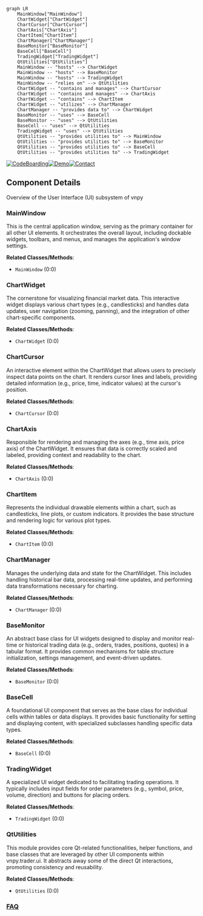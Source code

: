 ```mermaid
graph LR
    MainWindow["MainWindow"]
    ChartWidget["ChartWidget"]
    ChartCursor["ChartCursor"]
    ChartAxis["ChartAxis"]
    ChartItem["ChartItem"]
    ChartManager["ChartManager"]
    BaseMonitor["BaseMonitor"]
    BaseCell["BaseCell"]
    TradingWidget["TradingWidget"]
    QtUtilities["QtUtilities"]
    MainWindow -- "hosts" --> ChartWidget
    MainWindow -- "hosts" --> BaseMonitor
    MainWindow -- "hosts" --> TradingWidget
    MainWindow -- "relies on" --> QtUtilities
    ChartWidget -- "contains and manages" --> ChartCursor
    ChartWidget -- "contains and manages" --> ChartAxis
    ChartWidget -- "contains" --> ChartItem
    ChartWidget -- "utilizes" --> ChartManager
    ChartManager -- "provides data to" --> ChartWidget
    BaseMonitor -- "uses" --> BaseCell
    BaseMonitor -- "uses" --> QtUtilities
    BaseCell -- "uses" --> QtUtilities
    TradingWidget -- "uses" --> QtUtilities
    QtUtilities -- "provides utilities to" --> MainWindow
    QtUtilities -- "provides utilities to" --> BaseMonitor
    QtUtilities -- "provides utilities to" --> BaseCell
    QtUtilities -- "provides utilities to" --> TradingWidget
```
[![CodeBoarding](https://img.shields.io/badge/Generated%20by-CodeBoarding-9cf?style=flat-square)](https://github.com/CodeBoarding/GeneratedOnBoardings)[![Demo](https://img.shields.io/badge/Try%20our-Demo-blue?style=flat-square)](https://www.codeboarding.org/demo)[![Contact](https://img.shields.io/badge/Contact%20us%20-%20contact@codeboarding.org-lightgrey?style=flat-square)](mailto:contact@codeboarding.org)

## Component Details

Overview of the User Interface (UI) subsystem of vnpy

### MainWindow
This is the central application window, serving as the primary container for all other UI elements. It orchestrates the overall layout, including dockable widgets, toolbars, and menus, and manages the application's window settings.


**Related Classes/Methods**:

- `MainWindow` (0:0)


### ChartWidget
The cornerstone for visualizing financial market data. This interactive widget displays various chart types (e.g., candlesticks) and handles data updates, user navigation (zooming, panning), and the integration of other chart-specific components.


**Related Classes/Methods**:

- `ChartWidget` (0:0)


### ChartCursor
An interactive element within the ChartWidget that allows users to precisely inspect data points on the chart. It renders cursor lines and labels, providing detailed information (e.g., price, time, indicator values) at the cursor's position.


**Related Classes/Methods**:

- `ChartCursor` (0:0)


### ChartAxis
Responsible for rendering and managing the axes (e.g., time axis, price axis) of the ChartWidget. It ensures that data is correctly scaled and labeled, providing context and readability to the chart.


**Related Classes/Methods**:

- `ChartAxis` (0:0)


### ChartItem
Represents the individual drawable elements within a chart, such as candlesticks, line plots, or custom indicators. It provides the base structure and rendering logic for various plot types.


**Related Classes/Methods**:

- `ChartItem` (0:0)


### ChartManager
Manages the underlying data and state for the ChartWidget. This includes handling historical bar data, processing real-time updates, and performing data transformations necessary for charting.


**Related Classes/Methods**:

- `ChartManager` (0:0)


### BaseMonitor
An abstract base class for UI widgets designed to display and monitor real-time or historical trading data (e.g., orders, trades, positions, quotes) in a tabular format. It provides common mechanisms for table structure initialization, settings management, and event-driven updates.


**Related Classes/Methods**:

- `BaseMonitor` (0:0)


### BaseCell
A foundational UI component that serves as the base class for individual cells within tables or data displays. It provides basic functionality for setting and displaying content, with specialized subclasses handling specific data types.


**Related Classes/Methods**:

- `BaseCell` (0:0)


### TradingWidget
A specialized UI widget dedicated to facilitating trading operations. It typically includes input fields for order parameters (e.g., symbol, price, volume, direction) and buttons for placing orders.


**Related Classes/Methods**:

- `TradingWidget` (0:0)


### QtUtilities
This module provides core Qt-related functionalities, helper functions, and base classes that are leveraged by other UI components within vnpy.trader.ui. It abstracts away some of the direct Qt interactions, promoting consistency and reusability.


**Related Classes/Methods**:

- `QtUtilities` (0:0)




### [FAQ](https://github.com/CodeBoarding/GeneratedOnBoardings/tree/main?tab=readme-ov-file#faq)